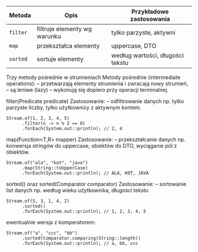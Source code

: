 | Metoda   | Opis                         | Przykładowe zastosowania         |
| -------- | ---------------------------- | -------------------------------- |
| `filter` | filtruje elementy wg warunku | tylko parzyste, aktywni          |
| `map`    | przekształca elementy        | uppercase, DTO                   |
| `sorted` | sortuje elementy             | według wartości, długości tekstu |

Trzy metody pośrednie w strumieniach
Metody pośrednie (intermediate operations):
– przetwarzają elementy strumienia i zwracają nowy strumień,
– są leniwe (lazy) – wykonują się dopiero przy operacji terminalnej.

filter(Predicate<T> predicate)
Zastosowanie:
– odfiltrowanie danych np. tylko parzyste liczby, tylko użytkownicy z aktywnym kontem.
```
Stream.of(1, 2, 3, 4, 5)
      .filter(n -> n % 2 == 0)
      .forEach(System.out::println); // 2, 4
```

map(Function<T,R> mapper)
Zastosowanie:
– przekształcanie danych np. konwersja stringów do uppercase, obiektów do DTO, wyciąganie pól z obiektów.
```
Stream.of("ala", "kot", "java")
      .map(String::toUpperCase)
      .forEach(System.out::println); // ALA, KOT, JAVA
```

sorted() oraz sorted(Comparator<T> comparator)
Zastosowanie:
– sortowanie list danych np. według wieku użytkownika, długości tekstu
```
Stream.of(5, 3, 1, 4, 2)
      .sorted()
      .forEach(System.out::println); // 1, 2, 3, 4, 5
```
ewentualnie wersja z komperatorem:
```
Stream.of("a", "ccc", "bb")
      .sorted(Comparator.comparing(String::length))
      .forEach(System.out::println); // a, bb, ccc
```
